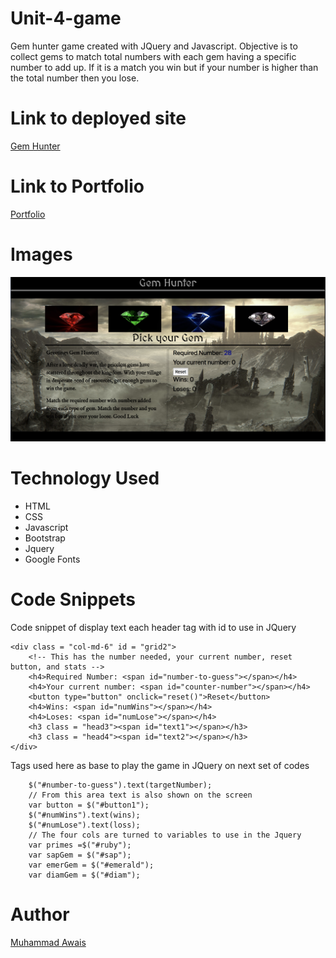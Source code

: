 # Unit-4-game

Gem hunter game created with JQuery and Javascript. Objective is to collect gems to match total numbers with each gem having a specific number to add up. If it is a match you win but if your number is higher than the total number then you lose. 

# Link to deployed site 
[Gem Hunter](https://mawais54013.github.io/unit-4-game/)

# Link to Portfolio

[Portfolio](hhttps://mawais54013.github.io/New-Portfolio/)

# Images 

![Game](assets/images/screen1.png)

# Technology Used 
- HTML
- CSS
- Javascript
- Bootstrap
- Jquery
- Google Fonts

# Code Snippets
Code snippet of display text each header tag with id to use in JQuery
```
<div class = "col-md-6" id = "grid2">
    <!-- This has the number needed, your current number, reset button, and stats -->
    <h4>Required Number: <span id="number-to-guess"></span></h4>
    <h4>Your current number: <span id="counter-number"></span></h4>
    <button type="button" onclick="reset()">Reset</button>
    <h4>Wins: <span id="numWins"></span></h4>
    <h4>Loses: <span id="numLose"></span></h4>
    <h3 class = "head3"><span id="text1"></span></h3>
    <h3 class = "head4"><span id="text2"></span></h3>
</div>
```
Tags used here as base to play the game in JQuery on next set of codes 
```
    $("#number-to-guess").text(targetNumber);
    // From this area text is also shown on the screen
    var button = $("#button1");
    $("#numWins").text(wins);
    $("#numLose").text(loss);
    // The four cols are turned to variables to use in the Jquery
    var primes =$("#ruby");
    var sapGem = $("#sap");
    var emerGem = $("#emerald");
    var diamGem = $("#diam");
```
# Author 
[Muhammad Awais](https://github.com/mawais54013/Bootstrap-Portfolio)
